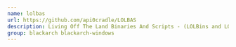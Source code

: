 ```yaml
---
name: lolbas
url: https://github.com/api0cradle/LOLBAS
description: Living Off The Land Binaries And Scripts - (LOLBins and LOLScripts).
group: blackarch blackarch-windows
---
```


